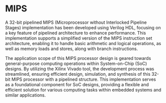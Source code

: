 # MIPS
A 32-bit pipelined MIPS (Microprocessor without Interlocked Pipeline Stages) implementation has been developed using Verilog HDL, focusing on a key feature of pipelined architecture to enhance performance. This implementation supports a simplified version of the MIPS instruction set architecture, enabling it to handle basic arithmetic and logical operations, as well as memory loads and stores, along with branch instructions. 

The application scope of this MIPS processor design is geared towards general-purpose computing operations within System-on-Chip (SoC) designs. By utilizing the Xilinx Vivado tool, the development process was streamlined, ensuring efficient design, simulation, and synthesis of this 32-bit MIPS processor with a pipelined structure. This implementation serves as a foundational component for SoC designs, providing a flexible and efficient solution for various computing tasks within embedded systems and similar applications.
